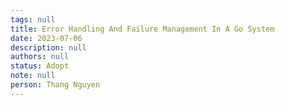 ```yaml
---
tags: null
title: Error Handling And Failure Management In A Go System
date: 2023-07-06
description: null
authors: null
status: Adopt
note: null
person: Thang Nguyen
---
```


